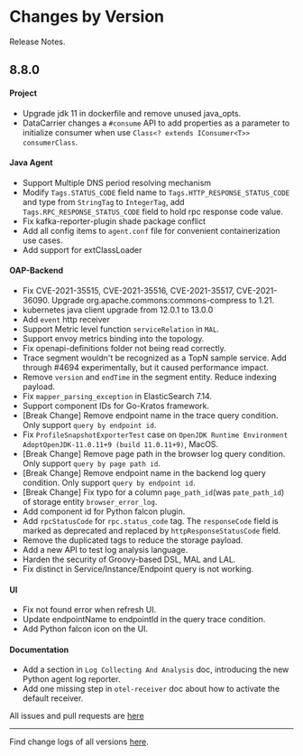 Changes by Version
==================
Release Notes.

8.8.0
------------------

#### Project

* Upgrade jdk 11 in dockerfile and remove unused java_opts.
* DataCarrier changes a `#consume` API to add properties as a parameter to initialize consumer when
  use `Class<? extends IConsumer<T>> consumerClass`.

#### Java Agent

* Support Multiple DNS period resolving mechanism
* Modify `Tags.STATUS_CODE` field name to `Tags.HTTP_RESPONSE_STATUS_CODE` and type from `StringTag` to `IntegerTag`, add `Tags.RPC_RESPONSE_STATUS_CODE` field to hold rpc response code value.
* Fix kafka-reporter-plugin shade package conflict
* Add all config items to `agent.conf` file for convenient containerization use cases.
* Add support for extClassLoader

#### OAP-Backend

* Fix CVE-2021-35515, CVE-2021-35516, CVE-2021-35517, CVE-2021-36090. Upgrade org.apache.commons:commons-compress to
  1.21.
* kubernetes java client upgrade from 12.0.1 to 13.0.0
* Add `event` http receiver
* Support Metric level function `serviceRelation` in `MAL`.
* Support envoy metrics binding into the topology.
* Fix openapi-definitions folder not being read correctly.
* Trace segment wouldn't be recognized as a TopN sample service. Add through #4694 experimentally, but it caused
  performance impact.
* Remove `version` and `endTime` in the segment entity. Reduce indexing payload.
* Fix `mapper_parsing_exception` in ElasticSearch 7.14.
* Support component IDs for Go-Kratos framework.
* [Break Change] Remove endpoint name in the trace query condition. Only support `query by endpoint id`.
* Fix `ProfileSnapshotExporterTest` case on `OpenJDK Runtime Environment AdoptOpenJDK-11.0.11+9 (build 11.0.11+9)`,
  MacOS.
* [Break Change] Remove page path in the browser log query condition. Only support `query by page path id`.
* [Break Change] Remove endpoint name in the backend log query condition. Only support `query by endpoint id`.
* [Break Change] Fix typo for a column `page_path_id`(was `pate_path_id`) of storage entity `browser_error_log`.
* Add component id for Python falcon plugin.
* Add `rpcStatusCode` for `rpc.status_code` tag. The `responseCode` field is marked as deprecated and replaced by `httpResponseStatusCode` field. 
* Remove the duplicated tags to reduce the storage payload.
* Add a new API to test log analysis language.
* Harden the security of Groovy-based DSL, MAL and LAL.
* Fix distinct in Service/Instance/Endpoint query is not working.

#### UI

* Fix not found error when refresh UI.
* Update endpointName to endpointId in the query trace condition.
* Add Python falcon icon on the UI.

#### Documentation

* Add a section in `Log Collecting And Analysis` doc, introducing the new Python agent log reporter.
* Add one missing step in `otel-receiver` doc about how to activate the default receiver.

All issues and pull requests are [here](https://github.com/apache/skywalking/milestone/96?closed=1)

------------------
Find change logs of all versions [here](changes).
